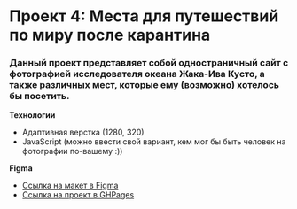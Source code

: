 # Проект 4: Места для путешествий по миру после карантина

### Данный проект представляет собой одностраничный сайт с фотографией исследователя океана Жака-Ива Кусто, а также различных мест, которые ему (возможно) хотелось бы посетить.

**Технологии**

* Адаптивная верстка (1280, 320)
* JavaScript (можно ввести свой вариант, кем мог бы быть человек на фотографии по-вашему :))

**Figma**

* [Ссылка на макет в Figma](https://www.figma.com/file/StZjf8HnoeLdiXS7dYrLAh/JavaScript.-Sprint-4)
* [Ссылка на проект в GHPages](https://marinambur.github.io/mesto/)


